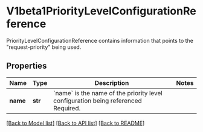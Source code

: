 # V1beta1PriorityLevelConfigurationReference

PriorityLevelConfigurationReference contains information that points to the \"request-priority\" being used.

## Properties
Name | Type | Description | Notes
------------ | ------------- | ------------- | -------------
**name** | **str** | &#x60;name&#x60; is the name of the priority level configuration being referenced Required. | 

[[Back to Model list]](../README.md#documentation-for-models) [[Back to API list]](../README.md#documentation-for-api-endpoints) [[Back to README]](../README.md)


